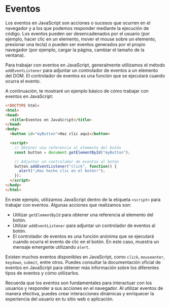 # Eventos

Los eventos en JavaScript son acciones o sucesos que ocurren en el navegador y a los que podemos responder mediante la ejecución de código. Los eventos pueden ser desencadenados por el usuario (por ejemplo, hacer clic en un elemento, mover el mouse sobre un elemento, presionar una tecla) o pueden ser eventos generados por el propio navegador (por ejemplo, cargar la página, cambiar el tamaño de la ventana).

Para trabajar con eventos en JavaScript, generalmente utilizamos el método `addEventListener` para adjuntar un controlador de eventos a un elemento del DOM. El controlador de eventos es una función que se ejecutará cuando ocurra el evento.

A continuación, te mostraré un ejemplo básico de cómo trabajar con eventos en JavaScript:

```html
<!DOCTYPE html>
<html>
<head>
  <title>Eventos en JavaScript</title>
</head>
<body>
  <button id="myButton">Haz clic aquí</button>

  <script>
    // Obtener una referencia al elemento del botón
    const button = document.getElementById("myButton");

    // Adjuntar un controlador de eventos al botón
    button.addEventListener("click", function() {
      alert("¡Has hecho clic en el botón!");
    });
  </script>
</body>
</html>
```

En este ejemplo, utilizamos JavaScript dentro de la etiqueta `<script>` para trabajar con eventos. Algunas acciones que realizamos son:

- Utilizar `getElementById` para obtener una referencia al elemento del botón.
- Utilizar `addEventListener` para adjuntar un controlador de eventos al botón.
- El controlador de eventos es una función anónima que se ejecutará cuando ocurra el evento de clic en el botón. En este caso, muestra un mensaje emergente utilizando `alert`.

Existen muchos eventos disponibles en JavaScript, como `click`, `mouseenter`, `keydown`, `submit`, entre otros. Puedes consultar la documentación oficial de eventos en JavaScript para obtener más información sobre los diferentes tipos de eventos y cómo utilizarlos.

Recuerda que los eventos son fundamentales para interactuar con los usuarios y responder a sus acciones en el navegador. Al utilizar eventos de manera efectiva, puedes crear interacciones dinámicas y enriquecer la experiencia del usuario en tu sitio web o aplicación.
